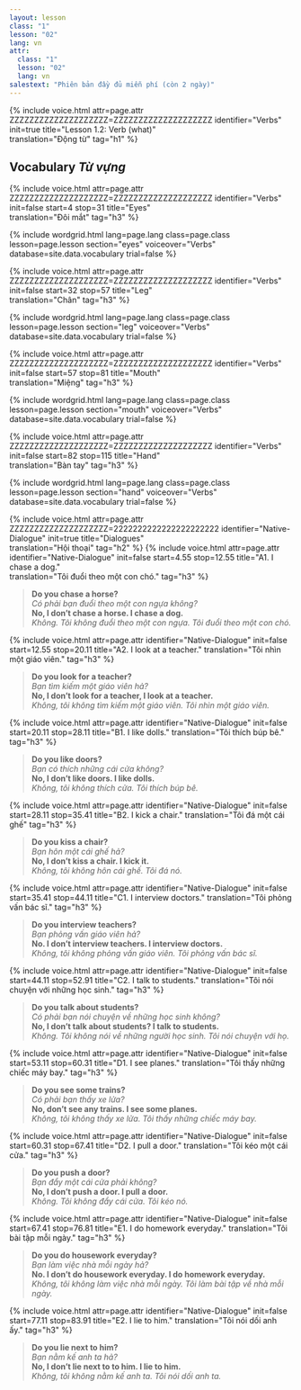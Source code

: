 ```yaml
---
layout: lesson
class: "1"
lesson: "02"
lang: vn
attr:
  class: "1"
  lesson: "02"
  lang: vn
salestext: "Phiên bản đầy đủ miễn phí (còn 2 ngày)"
---
```


{%  include voice.html attr=page.attr    ZZZZZZZZZZZZZZZZZZZZ=ZZZZZZZZZZZZZZZZZZZZ
	identifier="Verbs"  init=true
	title="Lesson 1.2: Verb (what)"        
	translation="Động từ"
    tag="h1" %}

## Vocabulary   *Từ vựng*

{%  include voice.html attr=page.attr    ZZZZZZZZZZZZZZZZZZZZ=ZZZZZZZZZZZZZZZZZZZZ
	identifier="Verbs"  init=false start=4 stop=31
	title="Eyes"        
	translation="Đôi mắt"
    tag="h3" %}

{% include wordgrid.html lang=page.lang
		class=page.class 
		lesson=page.lesson 
		section="eyes"
		voiceover="Verbs"
		database=site.data.vocabulary 
		trial=false %}

{%  include voice.html attr=page.attr    ZZZZZZZZZZZZZZZZZZZZ=ZZZZZZZZZZZZZZZZZZZZ
	identifier="Verbs"  init=false start=32 stop=57
	title="Leg"        
	translation="Chân"
    tag="h3" %}

{% include wordgrid.html lang=page.lang
		class=page.class 
		lesson=page.lesson 
		section="leg"
		voiceover="Verbs"
		database=site.data.vocabulary 
		trial=false %}

{%  include voice.html attr=page.attr    ZZZZZZZZZZZZZZZZZZZZ=ZZZZZZZZZZZZZZZZZZZZ
	identifier="Verbs"  init=false start=57 stop=81
	title="Mouth"        
	translation="Miệng"
    tag="h3" %}

{% include wordgrid.html lang=page.lang
		class=page.class 
		lesson=page.lesson 
		section="mouth"
		voiceover="Verbs"
		database=site.data.vocabulary 
		trial=false %}

{%  include voice.html attr=page.attr    ZZZZZZZZZZZZZZZZZZZZ=ZZZZZZZZZZZZZZZZZZZZ
	identifier="Verbs"  init=false start=82 stop=115
	title="Hand"        
	translation="Bàn tay"
    tag="h3" %}

{% include wordgrid.html lang=page.lang
		class=page.class 
		lesson=page.lesson 
		section="hand"
		voiceover="Verbs"
		database=site.data.vocabulary 
		trial=false %}


{%  include voice.html attr=page.attr     ZZZZZZZZZZZZZZZZZZZZ=2222222222222222222222
	identifier="Native-Dialogue"  init=true
	title="Dialogues"        
	translation="Hội thoại"
    tag="h2" %}
{%  include voice.html attr=page.attr
	identifier="Native-Dialogue"  init=false start=4.55 stop=12.55
	title="A1. I chase a dog."        
	translation="Tôi đuổi theo một con chó."
    tag="h3" %}

> **Do you chase a horse?**   
*Có phải bạn đuổi theo một con ngựa không?*    
> **No, I don’t chase a horse. I chase a dog.**   
*Không. Tôi không đuổi theo một con ngựa. Tôi đuổi theo một con chó.*     

{%  include voice.html attr=page.attr
	identifier="Native-Dialogue"  init=false start=12.55 stop=20.11
	title="A2. I look at a teacher."
	translation="Tôi nhìn một giáo viên."
    tag="h3" %}

> **Do you look for a teacher?**   
*Bạn tìm kiếm một giáo viên hả?*    
> **No, I don’t look for a teacher, I look at a teacher.**   
*Không, tôi không tìm kiếm một giáo viên. Tôi nhìn một giáo viên.*    
 
{%  include voice.html attr=page.attr
	identifier="Native-Dialogue"  init=false start=20.11 stop=28.11
	title="B1. I like dolls."
	translation="Tôi thích búp bê."
    tag="h3" %}


> **Do you like doors?**   
*Bạn có thích những cái cửa không?*    
> **No, I don’t like doors. I like dolls.**   
*Không, tôi không thích cửa. Tôi thích búp bê.*    

{%  include voice.html attr=page.attr
	identifier="Native-Dialogue"  init=false start=28.11 stop=35.41
	title="B2. I kick a chair."
	translation="Tôi đá một cái ghế"
    tag="h3" %}

> **Do you kiss a chair?**   
*Bạn hôn một cái ghế hả?*    
> **No, I don’t kiss a chair. I kick it.**   
*Không, tôi không hôn cái ghế. Tôi đá nó.*    

{%  include voice.html attr=page.attr
	identifier="Native-Dialogue"  init=false start=35.41 stop=44.11
	title="C1. I interview doctors."
	translation="Tôi phỏng vấn bác sĩ."
    tag="h3" %}

> **Do you interview teachers?**   
*Bạn phỏng vấn giáo viên hả?*    
> **No. I don’t interview teachers. I interview doctors.**  
*Không, tôi không phỏng vấn giáo viên. Tôi phỏng vấn bác sĩ.*    

{%  include voice.html attr=page.attr
	identifier="Native-Dialogue"  init=false start=44.11 stop=52.91
	title="C2. I talk to students."
	translation="Tôi nói chuyện với những học sinh."
    tag="h3" %}

> **Do you talk about students?**   
*Có phải bạn nói chuyện về những học sinh không?*    
> **No, I don’t talk about students? I talk to students.**   
*Không. Tôi không nói về những người học sinh. Tôi nói chuyện với họ.*   

{%  include voice.html attr=page.attr
	identifier="Native-Dialogue"  init=false start=53.11 stop=60.31
	title="D1. I see planes."
	translation="Tôi thấy những chiếc máy bay."
    tag="h3" %}

> **Do you see some trains?**   
*Có phải bạn thấy xe lửa?*    
> **No,  don’t see any trains. I see some planes.**   
*Không, tôi không thấy xe lửa. Tôi thấy những chiếc máy bay.*    

{%  include voice.html attr=page.attr
	identifier="Native-Dialogue"  init=false start=60.31 stop=67.41
	title="D2. I pull a door."
	translation="Tôi kéo một cái cửa."
    tag="h3" %}

> **Do you push a door?**   
*Bạn đẩy một cái cửa phải không?*    
> **No, I don’t push a door. I pull a door.**   
*Không. Tôi không đẩy cái cửa. Tôi kéo nó.*     

{%  include voice.html attr=page.attr
	identifier="Native-Dialogue"  init=false start=67.41 stop=76.81 
	title="E1. I do homework everyday."
	translation="Tôi bài tập mỗi ngày."
    tag="h3" %}

> **Do you do housework everyday?**   
*Bạn làm việc nhà mỗi ngày hả?*    
> **No. I don’t do housework everyday. I do homework everyday.**   
*Không, tôi không làm việc nhà mỗi ngày. Tôi làm bài tập về nhà mỗi ngày.*   

{%  include voice.html attr=page.attr
	identifier="Native-Dialogue"  init=false start=77.11 stop=83.91
	title="E2. I lie to him."
	translation="Tôi nói dối anh ấy."
    tag="h3" %}

> **Do you lie next to him?**   
*Bạn nằm kế anh ta hả?*    
> **No, I don’t lie next to to him. I lie to him.**   
*Không, tôi không nằm kế anh ta. Tôi nói dối anh ta.*    

 
 
 